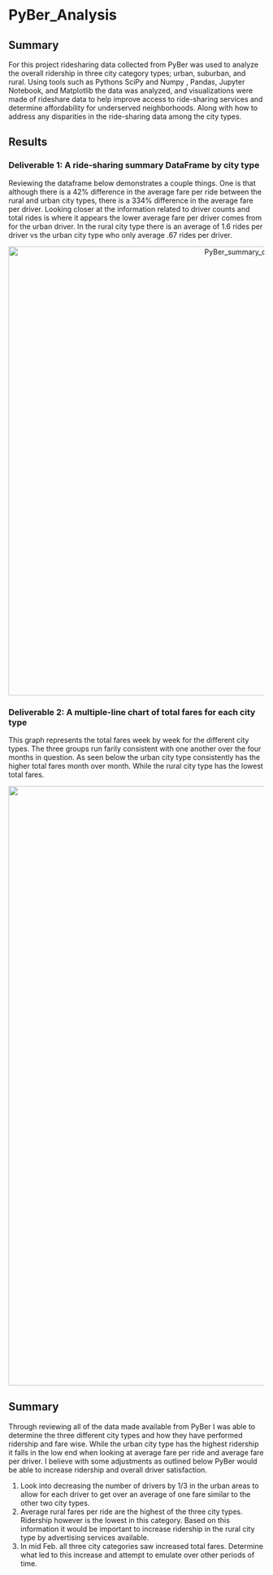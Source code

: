 # PyBer_Analysis

## Summary

For this project ridesharing data collected from PyBer was used to analyze the overall ridership in three city category types; urban, suburban, and rural. Using tools such as Pythons SciPy and Numpy , Pandas, Jupyter Notebook, and Matplotlib the data was analyzed, and visualizations were made of rideshare data to help improve access to ride-sharing services and determine affordability for underserved neighborhoods. Along with how to address any disparities in the ride-sharing data among the city types.
  
## Results

### Deliverable 1: A ride-sharing summary DataFrame by city type

Reviewing the dataframe below demonstrates a couple things. One is that although there is a 42% difference in the average fare per ride between the rural and urban city types, there is a 334% difference in the average fare per driver. Looking closer at the information related to driver counts and total rides is where it appears the lower average fare per driver comes from for the urban driver. In the rural city type there is an average of 1.6 rides per driver vs the urban city type who only average .67 rides per driver. 
 
<p align="center">
<img width="882" alt="PyBer_summary_df" src="https://user-images.githubusercontent.com/102195085/170533813-59f97ef4-b96d-43bf-845c-063ab42f4bf1.png">
</p>


### Deliverable 2: A multiple-line chart of total fares for each city type

This graph represents the total fares week by week for the different city types. The three groups run farily consistent with one another over the four months in question. As seen below the urban city type consistently has the higher total fares month over month. While the rural city type has the lowest total fares.

<p align="center">
<img width="1178" alt="PyBer_fare_summary" src="https://user-images.githubusercontent.com/102195085/170586443-4e5de362-550d-4b6e-a559-0768cafbb87d.png">
</p>

## Summary

Through reviewing all of the data made available from PyBer I was able to determine the three different city types and how they have performed ridership and fare wise. While the urban city type has the highest ridership it falls in the low end when looking at average fare per ride and average fare per driver. I believe with some adjustments as outlined below PyBer would be able to increase ridership and overall driver satisfaction. 

1. Look into decreasing the number of drivers by 1/3 in the urban areas to allow for each driver to get over an average of one fare similar to the other two city types. 
2. Average rural fares per ride are the highest of the three city types. Ridership however is the lowest in this category. Based on this information it would be important to increase ridership in the rural city type by advertising services available. 
3. In mid Feb. all three city categories saw increased total fares. Determine what led to this increase and attempt to emulate over other periods of time. 
